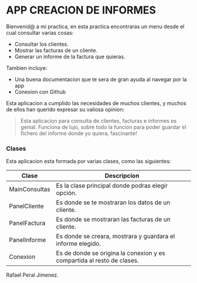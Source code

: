 # APP CREACION DE INFORMES 



Bienvenid@ a mi practica, en esta practica encontraras un menu desde el cual consultar varias cosas:

  - Consultar los clientes.
  - Mostrar las facturas de un cliente.
  - Generar un informe de la factura que quieras.



Tambien incluye:
  - Una buena documentacion que te sera de gran ayuda al navegar por la app
  - Conexion con Github

Esta aplicacion a cumplido las necesidades de muchos clientes, y muchos de ellos han querido expresar su valiosa opinion:

> Esta aplicacion para consulta de clientes,
> facturas e informes es genial.
> Funciona de lujo, sobre todo la funcion
> para poder guardar el fichero del informe
> donde yo quiera, fascinante!


### Clases

Esta aplicacion esta formada por varias clases, como las siguientes:

| Clase | Descripcion |
| ------ | ------ |
| MainConsultas | Es la clase principal donde podras elegir opción. |
| PanelCliente | Es donde se te mostraran los datos de un cliente. |
| PanelFactura | Es donde se mostraran las facturas de un cliente. |
| PanelInforme | Es donde se creara, mostrara y guardara el informe elegido. |
| Conexion | Es de donde se origina la conexion y es compartida al resto de clases. |

 
 
Rafael Peral Jimenez.

